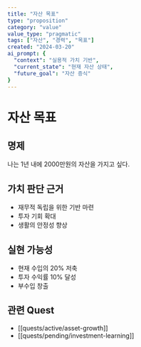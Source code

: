 ```yaml
---
title: "자산 목표"
type: "proposition"
category: "value"
value_type: "pragmatic"
tags: ["자산", "경력", "목표"]
created: "2024-03-20"
ai_prompt: {
  "context": "실용적 가치 기반",
  "current_state": "현재 자산 상태",
  "future_goal": "자산 증식"
}
---
```


# 자산 목표

## 명제
나는 1년 내에 2000만원의 자산을 가지고 싶다.

## 가치 판단 근거
- 재무적 독립을 위한 기반 마련
- 투자 기회 확대
- 생활의 안정성 향상

## 실현 가능성
- 현재 수입의 20% 저축
- 투자 수익률 10% 달성
- 부수입 창출

## 관련 Quest
- [[quests/active/asset-growth]]
- [[quests/pending/investment-learning]] 